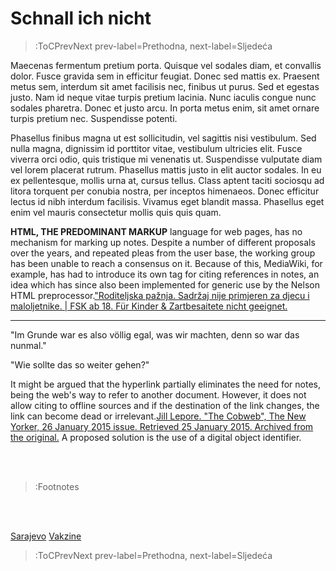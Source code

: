 
<h1>Schnall ich nicht</h1>

> :ToCPrevNext prev-label=Prethodna, next-label=Sljedeća

Maecenas fermentum pretium porta. Quisque vel sodales diam, et convallis dolor. Fusce gravida sem in efficitur feugiat. Donec sed mattis ex. Praesent metus sem, interdum sit amet facilisis nec, finibus ut purus. Sed et egestas justo. Nam id neque vitae turpis pretium lacinia. Nunc iaculis congue nunc sodales pharetra. Donec et justo arcu. In porta metus enim, sit amet ornare turpis pretium nec. Suspendisse potenti.

Phasellus finibus magna ut est sollicitudin, vel sagittis nisi vestibulum. Sed nulla magna, dignissim id porttitor vitae, vestibulum ultricies elit. Fusce viverra orci odio, quis tristique mi venenatis ut. Suspendisse vulputate diam vel lorem placerat rutrum. Phasellus mattis justo in elit auctor sodales. In eu ex pellentesque, mollis urna at, cursus tellus. Class aptent taciti sociosqu ad litora torquent per conubia nostra, per inceptos himenaeos. Donec efficitur lectus id nibh interdum facilisis. Vivamus eget blandit massa. Phasellus eget enim vel mauris consectetur mollis quis quis quam.

__HTML, THE PREDOMINANT MARKUP__ language for web pages, has no mechanism for marking up notes. Despite a number of different proposals over the years, and repeated pleas from the user base, the working group has been unable to reach a consensus on it. Because of this, MediaWiki, for example, has had to introduce its own tag for citing references in notes, an idea which has since also been implemented for generic use by the Nelson HTML preprocessor.["Roditeljska pažnja. Sadržaj nije primjeren za djecu i maloljetnike. | FSK ab 18. Für Kinder & Zartbesaitete nicht geeignet.](:Footnote)

****

"Im Grunde war es also völlig egal, was wir machten, denn so war das nunmal."

"Wie sollte das so weiter gehen?"

It might be argued that the hyperlink partially eliminates the need for notes, being the web's way to refer to another document. However, it does not allow citing to offline sources and if the destination of the link changes, the link can become dead or irrelevant.[Jill Lepore. "The Cobweb", The New Yorker, 26 January 2015 issue. Retrieved 25 January 2015. Archived from the original.](:Footnote) A proposed solution is the use of a digital object identifier.

<br><br>

> :Footnotes

<br><br>

[Sarajevo](:Tag) [Vakzine](:Tag) 

> :ToCPrevNext prev-label=Prethodna, next-label=Sljedeća
